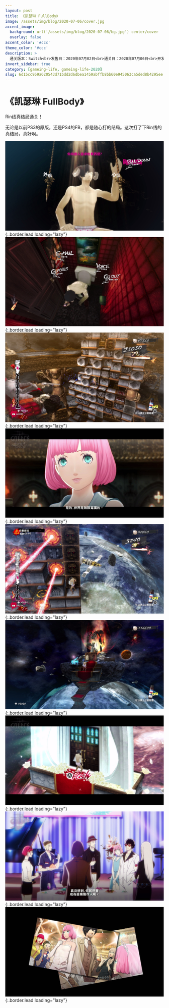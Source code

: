 ```yaml
---
layout: post
title: 《凯瑟琳 FullBody》
image: /assets/img/blog/2020-07-06/cover.jpg
accent_image: 
  background: url('/assets/img/blog/2020-07-06/bg.jpg') center/cover
  overlay: false
accent_color: '#ccc'
theme_color: '#ccc'
description: >
  通关版本：Switch<br>发售日：2020年07月02日<br>通关日：2020年07月06日<br>开发商：ATLUS<br>发行商：ATLUS
invert_sidebar: true
category: [gameing-life, gameing-life-2020]
slug: 6d15cc959a620543d71bdd2d6dbea1459abffb8bb60e945063ca5ded8b4295ee
---
```


# 《凯瑟琳 FullBody》

Rin线真结局通关！

无论是以前PS3的原版，还是PS4的FB，都是随心打的结局。这次打了下Rin线的真结局，真好啊。 

![](/assets/img/blog/2020-07-06/1.jpg){:.border.lead loading="lazy"}
![](/assets/img/blog/2020-07-06/2.jpg){:.border.lead loading="lazy"}
![](/assets/img/blog/2020-07-06/3.jpg){:.border.lead loading="lazy"}
![](/assets/img/blog/2020-07-06/4.jpg){:.border.lead loading="lazy"}
![](/assets/img/blog/2020-07-06/5.jpg){:.border.lead loading="lazy"}
![](/assets/img/blog/2020-07-06/6.jpg){:.border.lead loading="lazy"}
![](/assets/img/blog/2020-07-06/7.jpg){:.border.lead loading="lazy"}
![](/assets/img/blog/2020-07-06/8.jpg){:.border.lead loading="lazy"}
![](/assets/img/blog/2020-07-06/9.jpg){:.border.lead loading="lazy"}